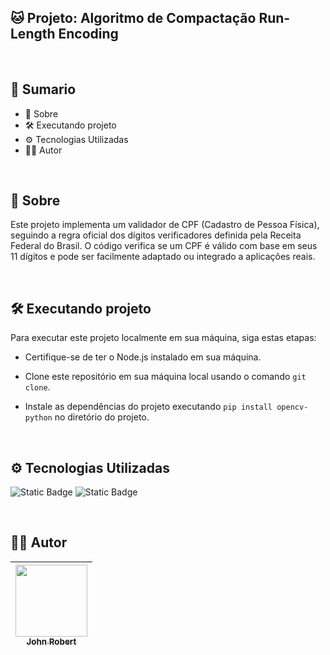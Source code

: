 ## 🐱 Projeto: Algoritmo de Compactação Run-Length Encoding

<br>

## 📎 Sumario
- 📕 Sobre
- 🛠️ Executando projeto
- ⚙ Tecnologias Utilizadas
- 🙍‍♂️ Autor

<br>

## 📕 Sobre

Este projeto implementa um validador de CPF (Cadastro de Pessoa Física), seguindo a regra oficial dos dígitos verificadores definida pela Receita Federal do Brasil. O código verifica se um CPF é válido com base em seus 11 dígitos e pode ser facilmente adaptado ou integrado a aplicações reais.

<br>

## 🛠️ Executando projeto

Para executar este projeto localmente em sua máquina, siga estas etapas:

- Certifique-se de ter o Node.js instalado em sua máquina.

- Clone este repositório em sua máquina local usando o comando `git clone`.

- Instale as dependências do projeto executando `pip install opencv-python` no diretório do projeto.

<br>

## ⚙ Tecnologias Utilizadas
![Static Badge](https://img.shields.io/badge/Python-3776AB?style=for-the-badge&logo=python&logoColor=3776AB&labelColor=black)
![Static Badge](https://img.shields.io/badge/tkinter-2E608C?style=for-the-badge&logo=python&labelColor=black)




<br>

## 🙍‍♂️ Autor

| [<img src="https://avatars.githubusercontent.com/u/49295037?v=4" width=115><br><sub>John Robert</sub>](https://github.com/jrcmelo) |
| :---: |

<br>

